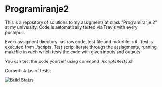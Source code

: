 # Programiranje2



This is a repository of solutions to my assigments at class "Programiranje 2" at my university.
Code is automatically tested via Travis with every push/pull.


Every assigment directory has raw code, test file and makefile in it.
Test is executed from ./scripts.
Test script iterate through the assisgments, running makefile in each which tests the code with given inputs and outputs.



You can test the code yourself using command ./scripts/tests.sh




Current status of tests:

[![Build Status](https://travis-ci.org/Meemaw/Programiranje2.svg?branch=master)](https://travis-ci.org/Meemaw/Programiranje2)
